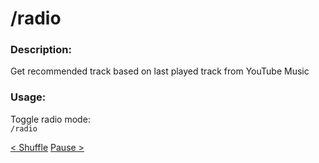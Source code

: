 # /radio

### Description:
Get recommended track based on last played track from YouTube Music<br>

### Usage:
Toggle radio mode:<br>
`/radio`<br>

<a class="button prev" href="./#/commands/musiccommands/shuffle" role="button">< Shuffle</a>
<a class="button next" href="./#/commands/musiccommands/pause" role="button">Pause ></a>